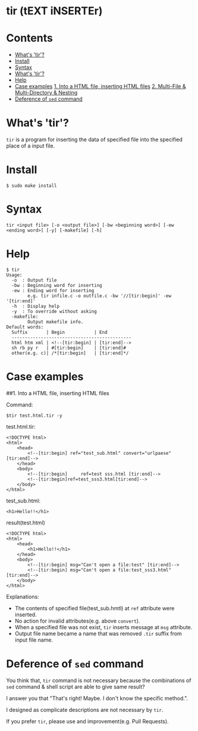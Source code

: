 tir (tEXT iNSERTEr)
===
Contents
===
* [What's 'tir'?]()
* [Install](#install)
* [Syntax](#syntax)
* [What's 'tir'?](#whats-tir)
* [Help](#help)
* [Case examples](#case-examples)
  [1. Into a HTML file, inserting HTML files](#1-into-a-html-file-inserting-html-files)
  [2. Multi-File & Multi-Directory & Nesting](#2-multi-file-multi-directory-nesting)
* [Deference of `sed` command](#deference-of-sed-command)
 
What's 'tir'?
===

`tir` is a program for inserting the data of specified file into the specified place of a input file.

Install
===
```
$ sudo make install
```

Syntax
===
```
tir <input file> [-o <output file>] [-bw <beginning word>] [-ew <ending word>] [-y] [-makefile] [-h]
```

Help
===

```
$ tir
Usage:
  -o  : Output file
  -bw : Beginning word for inserting
  -ew : Ending word for inserting
        e.g. tir infile.c -o outfile.c -bw '//[tir:begin]' -ew '[tir:end]'
  -h  : Display help
  -y  : To override without asking
  -makefile:
        Output makefile info.
Default words:
  Suffix       | Begin           | End
  ---------------------------------------------
  html htm xml | <!--[tir:begin] | [tir:end]-->
  sh rb py r   | #[tir:begin]    | [tir:end]#
  other(e.g. c)| /*[tir:begin]   | [tir:end]*/
```
Case examples
===
##1. Into a HTML file, inserting HTML files

Command:
```
$tir test.html.tir -y
```

test.html.tir:
```
<!DOCTYPE html>
<html>
	<head>
		<!--[tir:begin] ref="test_sub.html" convert="urlpaese" [tir:end]-->
	</head>
	<body>
		<!--[tir:begin] 	ref=test sss.html [tir:end]-->
		<!--[tir:begin]ref=test_sss3.html[tir:end]-->
	</body>
</html>
```
test_sub.html:
```
<h1>Hello!!</h1>
```
result(test.html)
```
<!DOCTYPE html>
<html>
	<head>
		<h1>Hello!!</h1>
	</head>
	<body>
		<!--[tir:begin] msg="Can't open a file:test" [tir:end]-->
		<!--[tir:begin] msg="Can't open a file:test_sss3.html" [tir:end]-->
	</body>
</html>
```

Explanations:
 * The contents of specified file(test_sub.hmtl) at `ref` attribute were inserted.
 * No action for invalid attributes(e.g. above `convert`).
 * When a specified file was not exist, `tir` inserts message at `msg` attribute.
 * Output file name became a name that was removed `.tir` suffix from input file name.
 
Deference of `sed` command
===
You think that, `tir` command is not necessary because the combinations of `sed` command & shell script are able to give same result?

I answer you that "That's right! Maybe. I don't know the specific method.".

I designed as complicate descriptions are not necessary by `tir`.

If you prefer `tir`, please use and improvement(e.g. Pull Requests).
